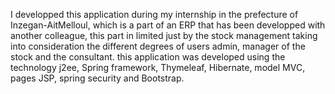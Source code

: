 I developped this application during my internship in the prefecture of Inzegan-AitMelloul, which is a part of an ERP that has been developped
with another colleague, this part in limited just by the stock management taking into consideration the different degrees of users
admin, manager of the stock and the consultant.
this application was developed using the technology j2ee, Spring framework, Thymeleaf,  Hibernate, model MVC, pages JSP, spring security and Bootstrap.
